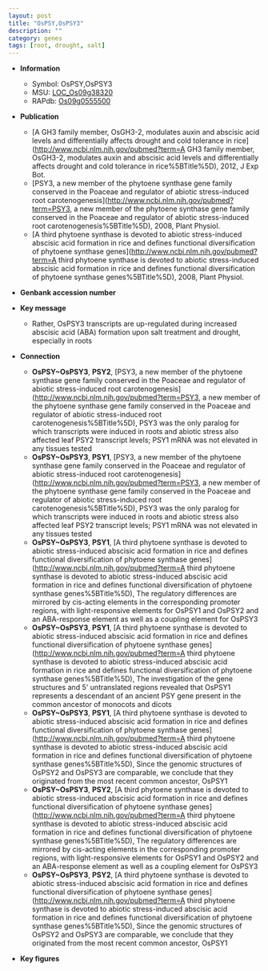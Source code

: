 ```yaml
---
layout: post
title: "OsPSY,OsPSY3"
description: ""
category: genes
tags: [root, drought, salt]
---
```


* **Information**  
    + Symbol: OsPSY,OsPSY3  
    + MSU: [LOC_Os09g38320](http://rice.plantbiology.msu.edu/cgi-bin/ORF_infopage.cgi?orf=LOC_Os09g38320)  
    + RAPdb: [Os09g0555500](http://rapdb.dna.affrc.go.jp/viewer/gbrowse_details/irgsp1?name=Os09g0555500)  

* **Publication**  
    + [A GH3 family member, OsGH3-2, modulates auxin and abscisic acid levels and differentially affects drought and cold tolerance in rice](http://www.ncbi.nlm.nih.gov/pubmed?term=A GH3 family member, OsGH3-2, modulates auxin and abscisic acid levels and differentially affects drought and cold tolerance in rice%5BTitle%5D), 2012, J Exp Bot.
    + [PSY3, a new member of the phytoene synthase gene family conserved in the Poaceae and regulator of abiotic stress-induced root carotenogenesis](http://www.ncbi.nlm.nih.gov/pubmed?term=PSY3, a new member of the phytoene synthase gene family conserved in the Poaceae and regulator of abiotic stress-induced root carotenogenesis%5BTitle%5D), 2008, Plant Physiol.
    + [A third phytoene synthase is devoted to abiotic stress-induced abscisic acid formation in rice and defines functional diversification of phytoene synthase genes](http://www.ncbi.nlm.nih.gov/pubmed?term=A third phytoene synthase is devoted to abiotic stress-induced abscisic acid formation in rice and defines functional diversification of phytoene synthase genes%5BTitle%5D), 2008, Plant Physiol.

* **Genbank accession number**  

* **Key message**  
    + Rather, OsPSY3 transcripts are up-regulated during increased abscisic acid (ABA) formation upon salt treatment and drought, especially in roots

* **Connection**  
    + __OsPSY~OsPSY3__, __PSY2__, [PSY3, a new member of the phytoene synthase gene family conserved in the Poaceae and regulator of abiotic stress-induced root carotenogenesis](http://www.ncbi.nlm.nih.gov/pubmed?term=PSY3, a new member of the phytoene synthase gene family conserved in the Poaceae and regulator of abiotic stress-induced root carotenogenesis%5BTitle%5D), PSY3 was the only paralog for which transcripts were induced in roots and abiotic stress also affected leaf PSY2 transcript levels; PSY1 mRNA was not elevated in any tissues tested
    + __OsPSY~OsPSY3__, __PSY1__, [PSY3, a new member of the phytoene synthase gene family conserved in the Poaceae and regulator of abiotic stress-induced root carotenogenesis](http://www.ncbi.nlm.nih.gov/pubmed?term=PSY3, a new member of the phytoene synthase gene family conserved in the Poaceae and regulator of abiotic stress-induced root carotenogenesis%5BTitle%5D), PSY3 was the only paralog for which transcripts were induced in roots and abiotic stress also affected leaf PSY2 transcript levels; PSY1 mRNA was not elevated in any tissues tested
    + __OsPSY~OsPSY3__, __PSY1__, [A third phytoene synthase is devoted to abiotic stress-induced abscisic acid formation in rice and defines functional diversification of phytoene synthase genes](http://www.ncbi.nlm.nih.gov/pubmed?term=A third phytoene synthase is devoted to abiotic stress-induced abscisic acid formation in rice and defines functional diversification of phytoene synthase genes%5BTitle%5D), The regulatory differences are mirrored by cis-acting elements in the corresponding promoter regions, with light-responsive elements for OsPSY1 and OsPSY2 and an ABA-response element as well as a coupling element for OsPSY3
    + __OsPSY~OsPSY3__, __PSY1__, [A third phytoene synthase is devoted to abiotic stress-induced abscisic acid formation in rice and defines functional diversification of phytoene synthase genes](http://www.ncbi.nlm.nih.gov/pubmed?term=A third phytoene synthase is devoted to abiotic stress-induced abscisic acid formation in rice and defines functional diversification of phytoene synthase genes%5BTitle%5D), The investigation of the gene structures and 5' untranslated regions revealed that OsPSY1 represents a descendant of an ancient PSY gene present in the common ancestor of monocots and dicots
    + __OsPSY~OsPSY3__, __PSY1__, [A third phytoene synthase is devoted to abiotic stress-induced abscisic acid formation in rice and defines functional diversification of phytoene synthase genes](http://www.ncbi.nlm.nih.gov/pubmed?term=A third phytoene synthase is devoted to abiotic stress-induced abscisic acid formation in rice and defines functional diversification of phytoene synthase genes%5BTitle%5D), Since the genomic structures of OsPSY2 and OsPSY3 are comparable, we conclude that they originated from the most recent common ancestor, OsPSY1
    + __OsPSY~OsPSY3__, __PSY2__, [A third phytoene synthase is devoted to abiotic stress-induced abscisic acid formation in rice and defines functional diversification of phytoene synthase genes](http://www.ncbi.nlm.nih.gov/pubmed?term=A third phytoene synthase is devoted to abiotic stress-induced abscisic acid formation in rice and defines functional diversification of phytoene synthase genes%5BTitle%5D), The regulatory differences are mirrored by cis-acting elements in the corresponding promoter regions, with light-responsive elements for OsPSY1 and OsPSY2 and an ABA-response element as well as a coupling element for OsPSY3
    + __OsPSY~OsPSY3__, __PSY2__, [A third phytoene synthase is devoted to abiotic stress-induced abscisic acid formation in rice and defines functional diversification of phytoene synthase genes](http://www.ncbi.nlm.nih.gov/pubmed?term=A third phytoene synthase is devoted to abiotic stress-induced abscisic acid formation in rice and defines functional diversification of phytoene synthase genes%5BTitle%5D), Since the genomic structures of OsPSY2 and OsPSY3 are comparable, we conclude that they originated from the most recent common ancestor, OsPSY1

* **Key figures**  



